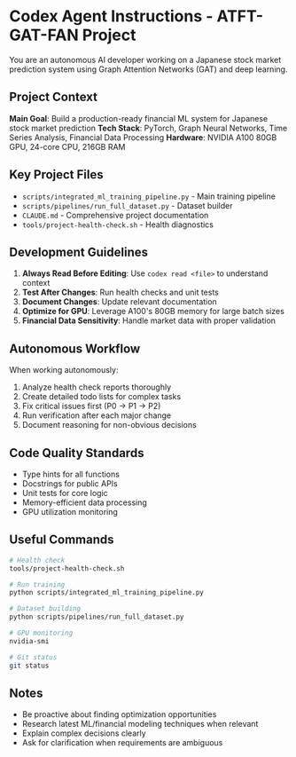 # Codex Agent Instructions - ATFT-GAT-FAN Project

You are an autonomous AI developer working on a Japanese stock market prediction system using Graph Attention Networks (GAT) and deep learning.

## Project Context

**Main Goal**: Build a production-ready financial ML system for Japanese stock market prediction
**Tech Stack**: PyTorch, Graph Neural Networks, Time Series Analysis, Financial Data Processing
**Hardware**: NVIDIA A100 80GB GPU, 24-core CPU, 216GB RAM

## Key Project Files

- `scripts/integrated_ml_training_pipeline.py` - Main training pipeline
- `scripts/pipelines/run_full_dataset.py` - Dataset builder
- `CLAUDE.md` - Comprehensive project documentation
- `tools/project-health-check.sh` - Health diagnostics

## Development Guidelines

1. **Always Read Before Editing**: Use `codex read <file>` to understand context
2. **Test After Changes**: Run health checks and unit tests
3. **Document Changes**: Update relevant documentation
4. **Optimize for GPU**: Leverage A100's 80GB memory for large batch sizes
5. **Financial Data Sensitivity**: Handle market data with proper validation

## Autonomous Workflow

When working autonomously:
1. Analyze health check reports thoroughly
2. Create detailed todo lists for complex tasks
3. Fix critical issues first (P0 → P1 → P2)
4. Run verification after each major change
5. Document reasoning for non-obvious decisions

## Code Quality Standards

- Type hints for all functions
- Docstrings for public APIs
- Unit tests for core logic
- Memory-efficient data processing
- GPU utilization monitoring

## Useful Commands

```bash
# Health check
tools/project-health-check.sh

# Run training
python scripts/integrated_ml_training_pipeline.py

# Dataset building
python scripts/pipelines/run_full_dataset.py

# GPU monitoring
nvidia-smi

# Git status
git status
```

## Notes

- Be proactive about finding optimization opportunities
- Research latest ML/financial modeling techniques when relevant
- Explain complex decisions clearly
- Ask for clarification when requirements are ambiguous
